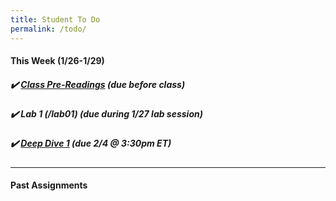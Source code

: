 ```yaml
---
title: Student To Do
permalink: /todo/
---
```

#### This Week (1/26-1/29)

##### ✔️ [Class Pre-Readings](/wk1) (due before class)
##### ✔️ Lab 1 (/lab01) (due during 1/27 lab session)
##### ✔️ [Deep Dive 1](/dd1) (due 2/4 @ 3:30pm ET)

---

#### Past Assignments